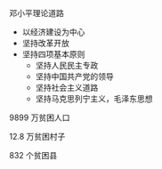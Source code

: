 邓小平理论道路

- 以经济建设为中心
- 坚持改革开放
- 坚持四项基本原则
	- 坚持人民民主专政
	- 坚持中国共产党的领导
	- 坚持社会主义道路
	- 坚持马克思列宁主义，毛泽东思想


9899 万贫困人口

12.8 万贫困村子

832 个贫困县